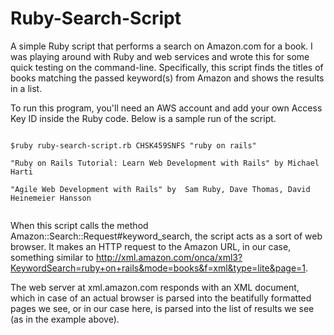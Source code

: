 Ruby-Search-Script
==================

A simple Ruby script that performs a search on Amazon.com for a book. I was playing around with Ruby and web services and wrote this for some quick testing on the command-line. Specifically, this script finds the titles of books matching the passed keyword(s) from Amazon and shows the results in a list.

To run this program, you'll need an AWS account and add your own Access Key ID inside the Ruby code. Below is a sample run of the script.

<code>
$ruby ruby-search-script.rb CHSK459SNFS "ruby on rails" <br>
"Ruby on Rails Tutorial: Learn Web Development with Rails" by Michael Harti <br>
"Agile Web Development with Rails" by  Sam Ruby, Dave Thomas, David Heinemeier Hansson <br>
</code>

When this script calls the method Amazon::Search::Request#keyword_search, the script acts as a sort of web browser. It makes an HTTP request to the Amazon URL, in our case, something similar to http://xml.amazon.com/onca/xml3?KeywordSearch=ruby+on+rails&mode=books&f=xml&type=lite&page=1.

The web server at xml.amazon.com responds with an XML document, which in case of an actual browser is parsed into the beatifully formatted pages we see, or in our case here, is parsed into the list of results we see (as in the example above).


